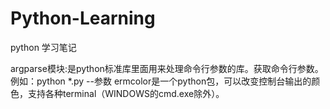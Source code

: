 # Python-Learning
python 学习笔记

argparse模块:是python标准库里面用来处理命令行参数的库。获取命令行参数。例如：python *.py --参数
ermcolor是一个python包，可以改变控制台输出的颜色，支持各种terminal（WINDOWS的cmd.exe除外）。
